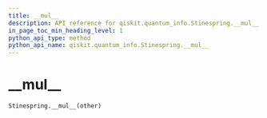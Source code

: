 ```yaml
---
title: __mul__
description: API reference for qiskit.quantum_info.Stinespring.__mul__
in_page_toc_min_heading_level: 1
python_api_type: method
python_api_name: qiskit.quantum_info.Stinespring.__mul__
---
```


# \_\_mul\_\_

<span id="qiskit.quantum_info.Stinespring.__mul__" />

`Stinespring.__mul__(other)`

